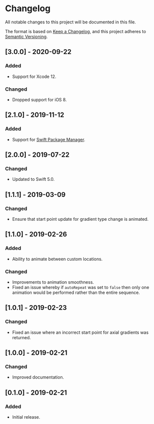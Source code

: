 # Changelog
All notable changes to this project will be documented in this file.

The format is based on [Keep a Changelog](https://keepachangelog.com/en/1.0.0/),
and this project adheres to [Semantic Versioning](https://semver.org/spec/v2.0.0.html).

## [3.0.0] - 2020-09-22
### Added
- Support for Xcode 12.

### Changed
- Dropped support for iOS 8.

## [2.1.0] - 2019-11-12
### Added
- Support for [Swift Package Manager](https://swift.org/package-manager/).

## [2.0.0] - 2019-07-22
### Changed
- Updated to Swift 5.0.

## [1.1.1] - 2019-03-09
### Changed
- Ensure that start point update for gradient type change is animated.

## [1.1.0] - 2019-02-26
### Added
- Ability to animate between custom locations.
### Changed
- Improvements to animation smoothness.
- Fixed an issue whereby if `autoRepeat` was set to `false` then only one animation would be performed rather than the entire sequence.

## [1.0.1] - 2019-02-23
### Changed
- Fixed an issue where an incorrect start point for axial gradients was returned.

## [1.0.0] - 2019-02-21
### Changed
- Improved documentation.

## [0.1.0] - 2019-02-21
### Added
- Initial release.
